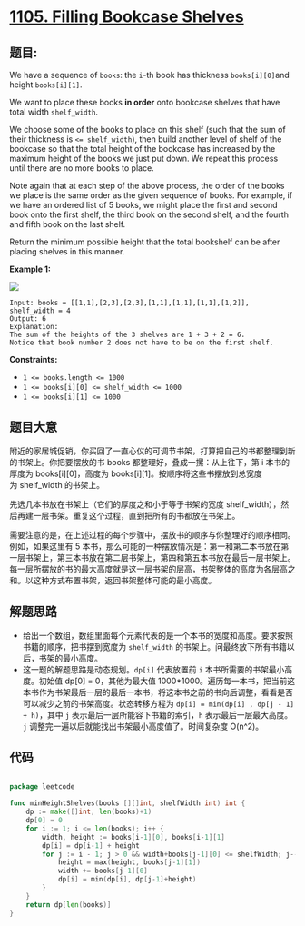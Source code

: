 # [1105. Filling Bookcase Shelves](https://leetcode.com/problems/filling-bookcase-shelves/)


## 题目:

We have a sequence of `books`: the `i`-th book has thickness `books[i][0]`and height `books[i][1]`.

We want to place these books **in order** onto bookcase shelves that have total width `shelf_width`.

We choose some of the books to place on this shelf (such that the sum of their thickness is `<= shelf_width`), then build another level of shelf of the bookcase so that the total height of the bookcase has increased by the maximum height of the books we just put down. We repeat this process until there are no more books to place.

Note again that at each step of the above process, the order of the books we place is the same order as the given sequence of books. For example, if we have an ordered list of 5 books, we might place the first and second book onto the first shelf, the third book on the second shelf, and the fourth and fifth book on the last shelf.

Return the minimum possible height that the total bookshelf can be after placing shelves in this manner.

**Example 1:**

![](https://assets.leetcode-cn.com/aliyun-lc-upload/uploads/2019/06/28/shelves.png)

    Input: books = [[1,1],[2,3],[2,3],[1,1],[1,1],[1,1],[1,2]], shelf_width = 4
    Output: 6
    Explanation:
    The sum of the heights of the 3 shelves are 1 + 3 + 2 = 6.
    Notice that book number 2 does not have to be on the first shelf.

**Constraints:**

- `1 <= books.length <= 1000`
- `1 <= books[i][0] <= shelf_width <= 1000`
- `1 <= books[i][1] <= 1000`

## 题目大意

附近的家居城促销，你买回了一直心仪的可调节书架，打算把自己的书都整理到新的书架上。你把要摆放的书 books 都整理好，叠成一摞：从上往下，第 i 本书的厚度为 books[i][0]，高度为 books[i][1]。按顺序将这些书摆放到总宽度为 shelf\_width 的书架上。

先选几本书放在书架上（它们的厚度之和小于等于书架的宽度 shelf_width），然后再建一层书架。重复这个过程，直到把所有的书都放在书架上。

需要注意的是，在上述过程的每个步骤中，摆放书的顺序与你整理好的顺序相同。 例如，如果这里有 5 本书，那么可能的一种摆放情况是：第一和第二本书放在第一层书架上，第三本书放在第二层书架上，第四和第五本书放在最后一层书架上。每一层所摆放的书的最大高度就是这一层书架的层高，书架整体的高度为各层高之和。以这种方式布置书架，返回书架整体可能的最小高度。



## 解题思路

- 给出一个数组，数组里面每个元素代表的是一个本书的宽度和高度。要求按照书籍的顺序，把书摆到宽度为 `shelf_width` 的书架上。问最终放下所有书籍以后，书架的最小高度。
- 这一题的解题思路是动态规划。`dp[i]` 代表放置前 `i` 本书所需要的书架最小高度。初始值 dp[0] = 0，其他为最大值 1000*1000。遍历每一本书，把当前这本书作为书架最后一层的最后一本书，将这本书之前的书向后调整，看看是否可以减少之前的书架高度。状态转移方程为 `dp[i] = min(dp[i] , dp[j - 1] + h)`，其中 `j` 表示最后一层所能容下书籍的索引，`h` 表示最后一层最大高度。`j` 调整完一遍以后就能找出书架最小高度值了。时间复杂度 O(n^2)。

## 代码

```go

package leetcode

func minHeightShelves(books [][]int, shelfWidth int) int {
	dp := make([]int, len(books)+1)
	dp[0] = 0
	for i := 1; i <= len(books); i++ {
		width, height := books[i-1][0], books[i-1][1]
		dp[i] = dp[i-1] + height
		for j := i - 1; j > 0 && width+books[j-1][0] <= shelfWidth; j-- {
			height = max(height, books[j-1][1])
			width += books[j-1][0]
			dp[i] = min(dp[i], dp[j-1]+height)
		}
	}
	return dp[len(books)]
}

```